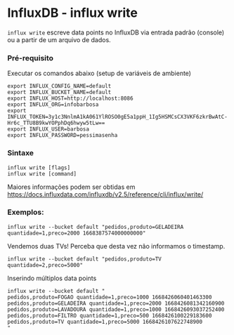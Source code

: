 # InfluxDB - influx write

`influx write` escreve data points no InfluxDB via entrada padrão (console) ou a partir de um arquivo de dados.
<br>

### Pré-requisito
Executar os comandos abaixo (setup de variáveis de ambiente)
```
export INFLUX_CONFIG_NAME=default
export INFLUX_BUCKET_NAME=default
export INFLUX_HOST=http://localhost:8086
export INFLUX_ORG=infobarbosa
export INFLUX_TOKEN=3y1c3NnlmA1kA061YlROSO0gE5a1ppH_1Ig5HSMCsCX3VKF6zkrBwAtC-Hr6c_TTU8B9kwYOPphDq6hwyw5tLw==
export INFLUX_USER=barbosa
export INFLUX_PASSWORD=pessimasenha
```

### Sintaxe

```
influx write [flags]
influx write [command]
``` 

Maiores informações podem ser obtidas em https://docs.influxdata.com/influxdb/v2.5/reference/cli/influx/write/

### Exemplos:
```
influx write --bucket default "pedidos,produto=GELADEIRA quantidade=1,preco=2000 1668387574000000000"
```

Vendemos duas TVs! 
Perceba que desta vez não informamos o timestamp.
```
influx write --bucket default "pedidos,produto=TV quantidade=2,preco=5000"
```

Inserindo múltiplos data points
```
influx write --bucket default "
pedidos,produto=FOGAO quantidade=1,preco=1000 1668426060401463300
pedidos,produto=GELADEIRA quantidade=1,preco=2000 1668426081342160900
pedidos,produto=LAVADOURA quantidade=1,preco=1000 1668426093037252400
pedidos,produto=FILTRO quantidade=1,preco=500 1668426100229183600
pedidos,produto=TV quantidade=1,preco=5000 1668426107622748900
"
```
